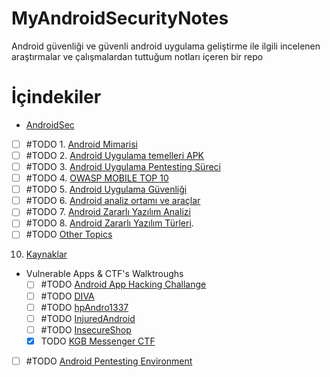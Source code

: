 # MyAndroidSecurityNotes
Android güvenliği ve güvenli android uygulama geliştirme ile ilgili incelenen araştırmalar ve çalışmalardan tuttuğum notları içeren bir repo

# İçindekiler
- [AndroidSec](Android%20Security%20101/AndroidSec.md)
- [ ]  #TODO 1.  [Android Mimarisi](Android%20Security%20101/AndroidSec.md#Android%20Mimarisi)
- [ ]  #TODO 2. [Android Uygulama temelleri APK](Android%20Security%20101/AndroidSec.md#Android%20Uygulama%20temelleri%20APK)
- [ ]  #TODO 3. [Android Uygulama Pentesting Süreci](Android%20Security%20101/AndroidSec.md#Android%20Uygulama%20Pentesting%20Süreci)
- [ ]  #TODO 4. [OWASP MOBILE TOP 10](AndroidSec#OWASP%20MOBILE%20TOP%2010)
- [ ]  #TODO 5. [Android Uygulama Güvenliği](AndroidSec#Android%20Uygulama%20Güvenliği)
- [ ]  #TODO 6. [Android analiz ortamı ve araçlar](AndroidSec#Android%20analiz%20ortamı%20ve%20araçlar)
- [ ]  #TODO 7. [Android Zararlı Yazılım Analizi](AndroidSec#Android%20Zararlı%20Yazılım%20Analizi)
- [ ]  #TODO 8. [Android Zararlı Yazılım Türleri](AndroidSec#Android%20Zararlı%20Yazılım%20Türleri). 
- [ ] #TODO [Other Topics](AndroidSec#Other%20Topics) 
10. [Kaynaklar](Kaynaklar.md)
- Vulnerable Apps & CTF's Walktroughs
	- [ ]  #TODO [Android App Hacking Challange](Android%20Security%20101/Android%20Vulnerable%20Apps%20&%20CTFs/Android%20App%20Hacking%20Challange.md)
	- [ ]  #TODO [DIVA](Android%20Security%20101/Android%20Vulnerable%20Apps%20&%20CTFs/DIVA.md)
	- [ ]  #TODO [hpAndro1337](Android%20Security%20101/Android%20Vulnerable%20Apps%20&%20CTFs/hpAndro1337.md)
	- [ ]  #TODO [InjuredAndroid](Android%20Security%20101/Android%20Vulnerable%20Apps%20&%20CTFs/InjuredAndroid.md)
	- [ ]  #TODO [InsecureShop](Android%20Security%20101/Android%20Vulnerable%20Apps%20&%20CTFs/InsecureShop.md)
	- [x]  TODO [KGB Messenger CTF](Android%20Security%20101/Android%20Vulnerable%20Apps%20&%20CTFs/KGB%20Messenger%20CTF.md)
- [ ]  #TODO [Android Pentesting Environment](Android%20Security%20101/Android%20Pentesting%20Environment.md)